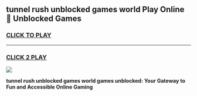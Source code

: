 
## tunnel rush unblocked games world Play Online 👋 Unblocked Games
<h3>
<a href="https://premium.freeplayer.one?title=tunnel_rush_unblocked_games_world&ref=19F">CLICK TO PLAY</a></h3>
<hr>

<h3>
<a href="https://premium.freeplayer.one?title=tunnel_rush_unblocked_games_world&ref=19F">CLICK 2 PLAY</a>
  
</h3>

<a href="https://premium.freeplayer.one?title=tunnel_rush_unblocked_games_world&ref=19F"><img src="https://clearcache.store/games.png"></a>


**tunnel rush unblocked games world games unblocked: Your Gateway to Fun and Accessible Online Gaming**
